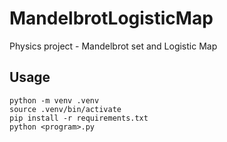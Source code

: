 # MandelbrotLogisticMap
Physics project - Mandelbrot set and Logistic Map


## Usage
```
python -m venv .venv
source .venv/bin/activate
pip install -r requirements.txt
python <program>.py
```